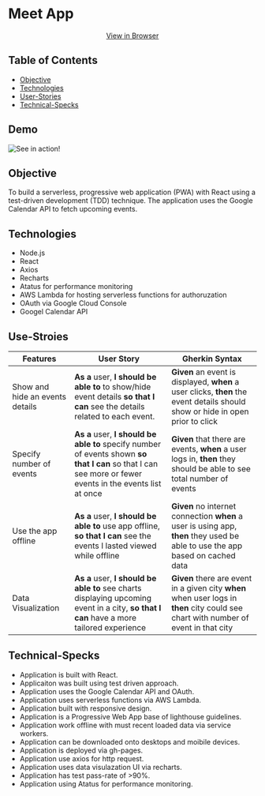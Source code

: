 
# Meet App

<div align="center">
  <a href="https://marquezmoore.github.io/meet/" alt="View in browser">View in Browser</a>
</div>

## Table of Contents
- [Objective](#Objective)
- [Technologies](#Technologies)
- [User-Stories](#User-Stories)
- [Technical-Specks](#Technical-Specks)

## Demo
![See in action!](./src/assets/meetDEMO.gif)

## Objective
To build a serverless, progressive web application (PWA) with React using a test-driven
development (TDD) technique. The application uses the Google Calendar API to fetch
upcoming events.

## Technologies
- Node.js
- React
- Axios
- Recharts
- Atatus for performance monitoring
- AWS Lambda for hosting serverless functions for authoruzation
- OAuth via Google Cloud Console
- Googel Calendar API


## Use-Stroies

Features | User Story | Gherkin Syntax
----------- | ------------ | -----------
Show and hide an events details | **As a** user, **I should be able to** to show/hide event details **so that I can** see the details related to each event. | **Given** an event is displayed, **when** a user clicks, **then** the event details should show or hide in open prior to click
Specify number of events | **As a** user, **I should be able to** specify number of events shown **so that I can** so that I can see more or fewer events in the events list at once | **Given** that there are events, **when** a user logs in, **then** they should be able to see total number of events 
Use the app offline | **As a** user, **I should be able to** use app offline, **so that I can** see the events I lasted viewed while offline | **Given** no internet connection **when** a user is using app, **then** they used be able to use the app based on cached data
Data Visualization |**As a** user, **I should be able to** see charts displaying upcoming event in a city, **so that I can** have a more tailored experience | **Given** there are event in a given city **when** when user logs in **then** city could see chart with number of event in that city

## Technical-Specks
- Application is built with React.
- Applicaiton was built using test driven approach.
- Application uses the Google Calendar API and OAuth.
- Application uses serverless functions via AWS Lambda.
- Application built with responsive design.
- Application is a Progressive Web App base of lighthouse guidelines.
- Application work offline with must recent loaded data via service workers. 
- Application can be downloaded onto desktops and moibile devices.
- Application is deployed via gh-pages.
- Application use axios for http request.
- Application uses data visulazation UI via recharts.
- Application has test pass-rate of >90%.
- Application using Atatus for performance monitoring.


